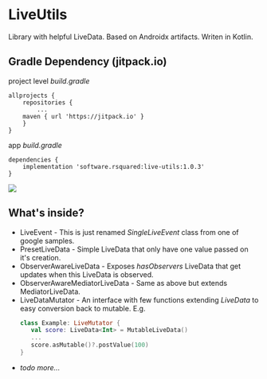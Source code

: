 # LiveUtils
Library with helpful LiveData.
Based on Androidx artifacts.
Writen in Kotlin.

## Gradle Dependency (jitpack.io)

project level _build.gradle_
```Gradle
allprojects {
    repositories {
        ...
	maven { url 'https://jitpack.io' }
    }
}
```

app _build.gradle_
```Gradle
dependencies {
    implementation 'software.rsquared:live-utils:1.0.3'
}
```
[![](https://jitpack.io/v/software.rsquared/live-utils.svg)](https://jitpack.io/#software.rsquared/live-utils)

## What's inside?

* LiveEvent - This is just renamed _SingleLiveEvent_ class from one of google samples. 
* PresetLiveData - Simple LiveData that only have one value passed on it's creation.
* ObserverAwareLiveData - Exposes _hasObservers_ LiveData that get updates when this LiveData is observed.
* ObserverAwareMediatorLiveData - Same as above but extends MediatorLiveData. 
* LiveDataMutator - An interface with few functions extending _LiveData_ to easy conversion back to mutable. E.g. 
  ```Kotlin
  class Example: LiveMutator {
     val score: LiveData<Int> = MutableLiveData()
     ...
     score.asMutable()?.postValue(100)
  }
  ```
* _todo more..._
